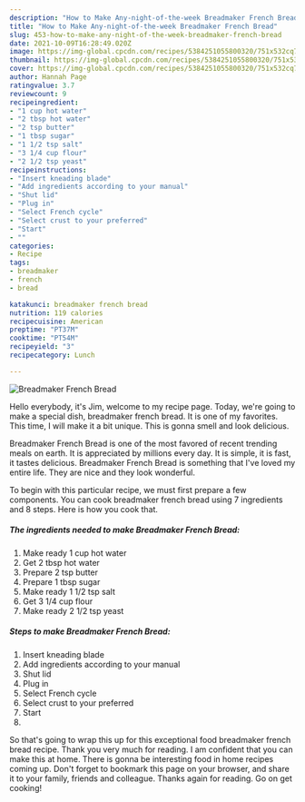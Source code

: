 ```yaml
---
description: "How to Make Any-night-of-the-week Breadmaker French Bread"
title: "How to Make Any-night-of-the-week Breadmaker French Bread"
slug: 453-how-to-make-any-night-of-the-week-breadmaker-french-bread
date: 2021-10-09T16:28:49.020Z
image: https://img-global.cpcdn.com/recipes/5384251055800320/751x532cq70/breadmaker-french-bread-recipe-main-photo.jpg
thumbnail: https://img-global.cpcdn.com/recipes/5384251055800320/751x532cq70/breadmaker-french-bread-recipe-main-photo.jpg
cover: https://img-global.cpcdn.com/recipes/5384251055800320/751x532cq70/breadmaker-french-bread-recipe-main-photo.jpg
author: Hannah Page
ratingvalue: 3.7
reviewcount: 9
recipeingredient:
- "1 cup hot water"
- "2 tbsp hot water"
- "2 tsp butter"
- "1 tbsp sugar"
- "1 1/2 tsp salt"
- "3 1/4 cup flour"
- "2 1/2 tsp yeast"
recipeinstructions:
- "Insert kneading blade"
- "Add ingredients according to your manual"
- "Shut lid"
- "Plug in"
- "Select French cycle"
- "Select crust to your preferred"
- "Start"
- ""
categories:
- Recipe
tags:
- breadmaker
- french
- bread

katakunci: breadmaker french bread 
nutrition: 119 calories
recipecuisine: American
preptime: "PT37M"
cooktime: "PT54M"
recipeyield: "3"
recipecategory: Lunch

---
```



![Breadmaker French Bread](https://img-global.cpcdn.com/recipes/5384251055800320/751x532cq70/breadmaker-french-bread-recipe-main-photo.jpg)

Hello everybody, it's Jim, welcome to my recipe page. Today, we're going to make a special dish, breadmaker french bread. It is one of my favorites. This time, I will make it a bit unique. This is gonna smell and look delicious.



Breadmaker French Bread is one of the most favored of recent trending meals on earth. It is appreciated by millions every day. It is simple, it is fast, it tastes delicious. Breadmaker French Bread is something that I've loved my entire life. They are nice and they look wonderful.


To begin with this particular recipe, we must first prepare a few components. You can cook breadmaker french bread using 7 ingredients and 8 steps. Here is how you cook that.

<!--inarticleads1-->

##### The ingredients needed to make Breadmaker French Bread:

1. Make ready 1 cup hot water
1. Get 2 tbsp hot water
1. Prepare 2 tsp butter
1. Prepare 1 tbsp sugar
1. Make ready 1 1/2 tsp salt
1. Get 3 1/4 cup flour
1. Make ready 2 1/2 tsp yeast




<!--inarticleads2-->

##### Steps to make Breadmaker French Bread:

1. Insert kneading blade
1. Add ingredients according to your manual
1. Shut lid
1. Plug in
1. Select French cycle
1. Select crust to your preferred
1. Start
1. 




So that's going to wrap this up for this exceptional food breadmaker french bread recipe. Thank you very much for reading. I am confident that you can make this at home. There is gonna be interesting food in home recipes coming up. Don't forget to bookmark this page on your browser, and share it to your family, friends and colleague. Thanks again for reading. Go on get cooking!
